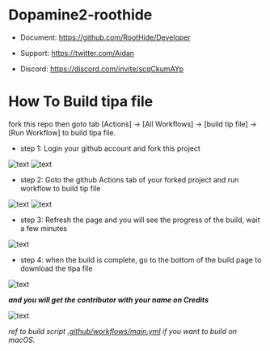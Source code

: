 # Dopamine2-roothide

- Document: https://github.com/RootHide/Developer

- Support: https://twitter.com/Aidan

- Discord: https://discord.com/invite/scqCkumAYp


# How To Build tipa file

fork this repo then goto tab [Actions] -> [All Workflows] -> [build tip file] -> [Run Workflow] to build tipa file.

- step 1: Login your github account and fork this project

![text](/.pictures/m1.png)
![text](/.pictures/m2.png)


- step 2: Goto the github Actions tab of your forked project and run workflow to build tip file

![text](/.pictures/m3.png)
![text](/.pictures/m4.png)


- step 3: Refresh the page and you will see the progress of the build, wait a few minutes

![text](/.pictures/m5.png)


- step 4: when the build is complete, go to the bottom of the build page to download the tipa file

![text](/.pictures/m6.png)


***and you will get the contributor with your name on Credits***

![text](/.pictures/m7.png)


*ref to build script [.github/workflows/main.yml](.github/workflows/main.yml) if you want to build on macOS.*
